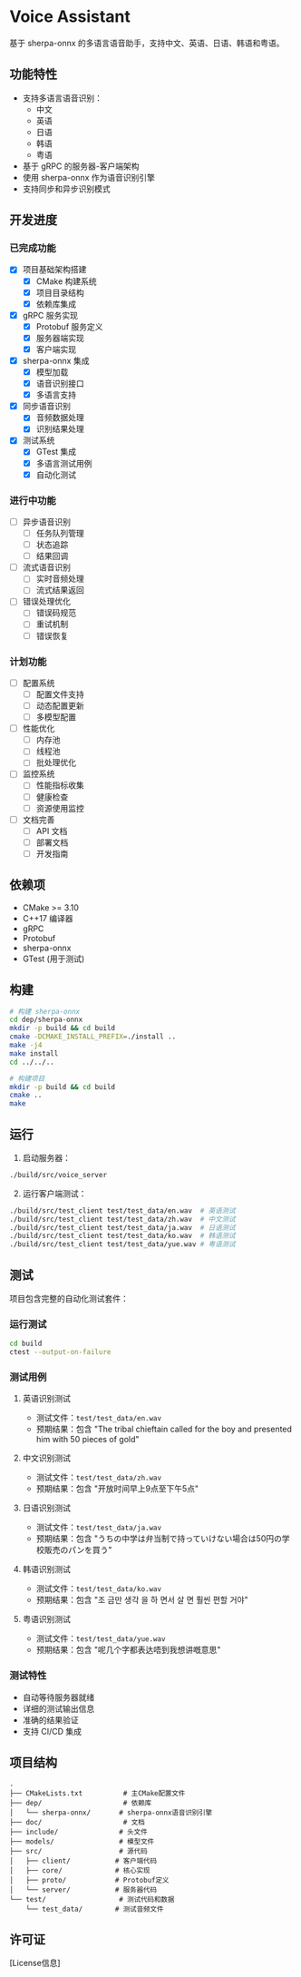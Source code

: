 # Voice Assistant

基于 sherpa-onnx 的多语言语音助手，支持中文、英语、日语、韩语和粤语。

## 功能特性

- 支持多语言语音识别：
  - 中文
  - 英语
  - 日语
  - 韩语
  - 粤语
- 基于 gRPC 的服务器-客户端架构
- 使用 sherpa-onnx 作为语音识别引擎
- 支持同步和异步识别模式

## 开发进度

### 已完成功能

- [x] 项目基础架构搭建
  - [x] CMake 构建系统
  - [x] 项目目录结构
  - [x] 依赖库集成
- [x] gRPC 服务实现
  - [x] Protobuf 服务定义
  - [x] 服务器端实现
  - [x] 客户端实现
- [x] sherpa-onnx 集成
  - [x] 模型加载
  - [x] 语音识别接口
  - [x] 多语言支持
- [x] 同步语音识别
  - [x] 音频数据处理
  - [x] 识别结果处理
- [x] 测试系统
  - [x] GTest 集成
  - [x] 多语言测试用例
  - [x] 自动化测试

### 进行中功能

- [ ] 异步语音识别
  - [ ] 任务队列管理
  - [ ] 状态追踪
  - [ ] 结果回调
- [ ] 流式语音识别
  - [ ] 实时音频处理
  - [ ] 流式结果返回
- [ ] 错误处理优化
  - [ ] 错误码规范
  - [ ] 重试机制
  - [ ] 错误恢复

### 计划功能

- [ ] 配置系统
  - [ ] 配置文件支持
  - [ ] 动态配置更新
  - [ ] 多模型配置
- [ ] 性能优化
  - [ ] 内存池
  - [ ] 线程池
  - [ ] 批处理优化
- [ ] 监控系统
  - [ ] 性能指标收集
  - [ ] 健康检查
  - [ ] 资源使用监控
- [ ] 文档完善
  - [ ] API 文档
  - [ ] 部署文档
  - [ ] 开发指南

## 依赖项

- CMake >= 3.10
- C++17 编译器
- gRPC
- Protobuf
- sherpa-onnx
- GTest (用于测试)

## 构建

```bash
# 构建 sherpa-onnx
cd dep/sherpa-onnx
mkdir -p build && cd build
cmake -DCMAKE_INSTALL_PREFIX=./install ..
make -j4
make install
cd ../../..

# 构建项目
mkdir -p build && cd build
cmake ..
make
```

## 运行

1. 启动服务器：
```bash
./build/src/voice_server
```

2. 运行客户端测试：
```bash
./build/src/test_client test/test_data/en.wav  # 英语测试
./build/src/test_client test/test_data/zh.wav  # 中文测试
./build/src/test_client test/test_data/ja.wav  # 日语测试
./build/src/test_client test/test_data/ko.wav  # 韩语测试
./build/src/test_client test/test_data/yue.wav # 粤语测试
```

## 测试

项目包含完整的自动化测试套件：

### 运行测试

```bash
cd build
ctest --output-on-failure
```

### 测试用例

1. 英语识别测试
   - 测试文件：`test/test_data/en.wav`
   - 预期结果：包含 "The tribal chieftain called for the boy and presented him with 50 pieces of gold"

2. 中文识别测试
   - 测试文件：`test/test_data/zh.wav`
   - 预期结果：包含 "开放时间早上9点至下午5点"

3. 日语识别测试
   - 测试文件：`test/test_data/ja.wav`
   - 预期结果：包含 "うちの中学は弁当制で持っていけない場合は50円の学校販売のパンを買う"

4. 韩语识别测试
   - 测试文件：`test/test_data/ko.wav`
   - 预期结果：包含 "조 금만 생각 을 하 면서 살 면 훨씬 편할 거야"

5. 粤语识别测试
   - 测试文件：`test/test_data/yue.wav`
   - 预期结果：包含 "呢几个字都表达唔到我想讲嘅意思"

### 测试特性

- 自动等待服务器就绪
- 详细的测试输出信息
- 准确的结果验证
- 支持 CI/CD 集成

## 项目结构

```
.
├── CMakeLists.txt          # 主CMake配置文件
├── dep/                    # 依赖库
│   └── sherpa-onnx/       # sherpa-onnx语音识别引擎
├── doc/                    # 文档
├── include/               # 头文件
├── models/                # 模型文件
├── src/                   # 源代码
│   ├── client/           # 客户端代码
│   ├── core/             # 核心实现
│   ├── proto/            # Protobuf定义
│   └── server/           # 服务器代码
└── test/                  # 测试代码和数据
    └── test_data/        # 测试音频文件
```

## 许可证

[License信息]
